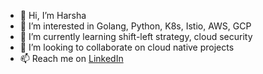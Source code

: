 - 👋 Hi, I’m Harsha
- 👀 I’m interested in Golang, Python, K8s, Istio, AWS, GCP
- 🌱 I’m currently learning shift-left strategy, cloud security
- 💞️ I’m looking to collaborate on cloud native projects 
- 📫 Reach me on [LinkedIn](https://www.linkedin.com/in/harshas)

<!---
harsha-s/harsha-s is a ✨ special ✨ repository because its `README.md` (this file) appears on your GitHub profile.
You can click the Preview link to take a look at your changes.
--->

